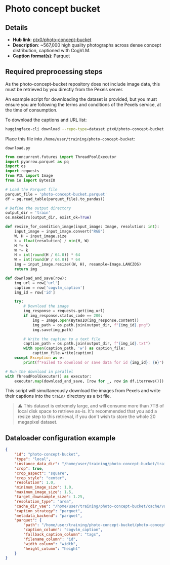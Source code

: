 # Photo concept bucket

## Details

- **Hub link**: [ptx0/photo-concept-bucket](https://huggingface.co/datasets/ptx0/photo-concept-bucket)
- **Description**: ~567,000 high quality photographs across dense concept distribution, captioned with CogVLM.
- **Caption format(s)**: Parquet

## Required preprocessing steps

As the photo-concept-bucket repository does not include image data, this must be retrieved by you directly from the Pexels server.

An example script for downloading the dataset is provided, but you must ensure you are following the terms and conditions of the Pexels service, at the time of consumption.

To download the captions and URL list:

```bash
huggingface-cli download --repo-type=dataset ptx0/photo-concept-bucket --local-dir=/home/user/training/photo-concept-bucket
```

Place this file into `/home/user/training/photo-concept-bucket`:

`download.py`
```py
from concurrent.futures import ThreadPoolExecutor
import pyarrow.parquet as pq
import os
import requests
from PIL import Image
from io import BytesIO

# Load the Parquet file
parquet_file = 'photo-concept-bucket.parquet'
df = pq.read_table(parquet_file).to_pandas()

# Define the output directory
output_dir = 'train'
os.makedirs(output_dir, exist_ok=True)

def resize_for_condition_image(input_image: Image, resolution: int):
    input_image = input_image.convert("RGB")
    W, H = input_image.size
    k = float(resolution) / min(H, W)
    H *= k
    W *= k
    H = int(round(H / 64.0)) * 64
    W = int(round(W / 64.0)) * 64
    img = input_image.resize((W, H), resample=Image.LANCZOS)
    return img

def download_and_save(row):
    img_url = row['url']
    caption = row['cogvlm_caption']
    img_id = row['id']

    try:
        # Download the image
        img_response = requests.get(img_url)
        if img_response.status_code == 200:
            img = Image.open(BytesIO(img_response.content))
            img_path = os.path.join(output_dir, f"{img_id}.png")
            img.save(img_path)

        # Write the caption to a text file
        caption_path = os.path.join(output_dir, f"{img_id}.txt")
        with open(caption_path, 'w') as caption_file:
            caption_file.write(caption)
    except Exception as e:
        print(f"Failed to download or save data for id {img_id}: {e}")

# Run the download in parallel
with ThreadPoolExecutor() as executor:
    executor.map(download_and_save, [row for _, row in df.iterrows()])
```

This script will simultaneously download the images from Pexels and write their captions into the `train/` directory as a txt file.

> ⚠️ This dataset is extremely large, and will consume more than 7TB of local disk space to retrieve as-is. It's recommended that you add a resize step to this retrieval, if you don't wish to store the whole 20 megapixel dataset.

## Dataloader configuration example

```json
{
    "id": "photo-concept-bucket",
    "type": "local",
    "instance_data_dir": "/home/user/training/photo-concept-bucket/train",
    "crop": true,
    "crop_aspect": "square",
    "crop_style": "center",
    "resolution": 1.0,
    "minimum_image_size": 1.0,
    "maximum_image_size": 1.5,
    "target_downsample_size": 1.25,
    "resolution_type": "area",
    "cache_dir_vae": "/home/user/training/photo-concept-bucket/cache/vae",
    "caption_strategy": "parquet",
    "metadata_backend": "parquet",
    "parquet": {
        "path": "/home/user/training/photo-concept-bucket/photo-concept-bucket.parquet",
        "caption_column": "cogvlm_caption",
        "fallback_caption_column": "tags",
        "filename_column": "id",
        "width_column": "width",
        "height_column": "height"
    }
}
```
